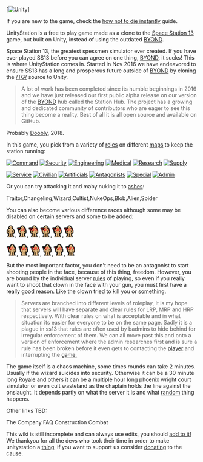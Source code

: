 
[![Unity](Unitystation.png)]

If you are new to the game, check the [how not to die instantly](How-not-to-die-instantly.md) guide.  

UnityStation is a free to play game made as a clone to the [Space Station 13](https://www.youtube.com/watch?v=URJ_qSXruW0) game, but built on Unity, instead of using the outdated [BYOND](http://www.byond.com/).  

Space Station 13, the greatest spessmen simulator ever created. If you have ever played SS13 before you can agree on one thing, [BYOND](http://www.byond.com/), it sucks! This is where UnityStation comes in. Started in Nov 2016 we have endeavored to ensure SS13 has a long and prosperous future outside of [BYOND](http://www.byond.com/) by cloning the [/TG/](https://tgstation13.org/) source to Unity.

> A lot of work has been completed since its humble beginnings in 2016 and we have just released our first public alpha release on our version of the [BYOND](http://www.byond.com/) hub called the Station Hub. The project has a growing and dedicated community of contributors who are eager to see this thing become a reality. Best of all it is all open source and available on GitHub.

Probably [Doobly](Doobly.md), 2018.

In this game, you pick from a variety of [roles](Roles.md) on different [maps](Maps.md) to keep the station running:

[![Command](Command.png)](Roles/Command.md) [![Security](Security.png)](Roles/Security.md) [![Engineering](Engineering.png)](Roles/Engineering.md) [![Medical](Medical.png)](Roles/Medical.md) [![Research](Research.png)](Roles/Research.md) [![Supply](Supply.png)](Roles/Supply.md)

[![Service](Service.png)](Roles/Service.md) [![Civilian](Civilian.png)](Roles/Civilian.md) [![Artificials](Artificials.png)](Roles/Artificials.md) [![Antagonists](Antagonists.png)](Roles/Antag.md) [![Special](Special.png)](Roles/Special.md) [![Admin](Admin.png)](Roles/Admin.md)

Or you can try attacking it and maby nuking it to [ashes](antags/Nuclear-Emergency.md):

Traitor,Changeling,Wizard,Cultist,NukeOps,Blob,Alien,Spider

You can also become various difference races although some may be disabled on certain servers and some to be added:

[![Human](Human.png)](Races/Human),[![Saurian](Saurian.png)](Races/Saurian),[![Plasmamen](Plasmamen.png)](Races/Plasmamen),[![Goople](Goople.png)](Races/Goople),[![Lepidops](Lepidops.png)](Races/Lepidops),[![Lithoid](Lithoid.png)](Races/Lithoid)

[![Nanos](Nano.png)](Races/NaniteFolk),[![Slug](Slug.png)](Races/Slug),[![Wooloo](Sheeple.png)](Races/Sheeple),[![Polygeri](Polygeri.png)](Races/Polygeri),[![Podpeople](Pod.png)](Races/Pod),[![Ave](Ave.png)](Races/Ave)

But the most important factor, you don't need to be an antagonist to start shooting people in the face, because of this thing, freedom. 
However, you are bound by the individual server [rules](https://sites.google.com/view/unitystation-server-rules/server-rules) of playing, so even if you really want to shoot that clown in the face with your gun, you must first have a really [good reason.](https://www.youtube.com/watch?v=rs6V2oHvwXw) Like the clown tried to kill you or [something.](https://sites.google.com/view/unitystation-server-rules/server-rules)

>Servers are branched into different levels of roleplay, It is my hope that servers will have separate and clear rules for LRP, MRP and HRP respectively. With clear rules on what is acceptable and in what situation its easier for everyone to be on the same page. Sadly it is a plague in ss13 that rules are often used by badmins to hide behind for irregular enforcement of them. We can all move past this and onto a version of enforcement where the admin researches first and is sure a rule has been broken before it even gets to contacting the [player](https://www.youtube.com/watch?v=NP1I4r-e760) and interrupting the [game.](https://www.youtube.com/watch?v=YE37AOPX9VI)

The game itself is a chaos machine, some times rounds can take 2 minutes. Usually if the wizard suicides into security. Otherwise it can be a 30 minute long [Royale](Battle-royale.md) and others it can be a multiple hour long phoenix wright court simulator or even cult wasteland as the chaplain holds the line against the onslaught. It depends partly on what the server it is and what [random](antags.md) thing happens.


Other links TBD:

The Company
FAQ
Construction
Combat


This wiki is still incomplete and can always use edits, you should [add to it!](So-close-to-impossible-that-it-might-as-well-not-even-exist.md)
We thankyou for all the devs who took their time in order to make unitystation a [thing](Thankyou.md), if you want to support us consider [donating](https://www.patreon.com/unitystation) to the cause.

